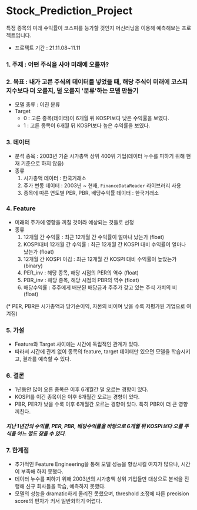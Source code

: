 # Stock_Prediction_Project
특정 종목의 미래 수익률이 코스피를 능가할 것인지 머신러닝을 이용해 예측해보는 프로젝트입니다.

- 프로젝트 기간 : 21.11.08~11.11

### 1. 주제 : 어떤 주식을 사야 미래에 오를까?
### 2. 목표 : 내가 고른 주식의 데이터를 넣었을 때, 해당 주식이 미래에 코스피 지수보다 더 오를지, 덜 오를지 '분류'하는 모델 만들기
- 모델 종류 : 이진 분류
- Target
    - 0 : 고른 종목(데이터)이 6개월 뒤 KOSPI보다 낮은 수익률을 보였다.
    - 1 : 고른 종목이 6개월 뒤 KOSPI보다 높은 수익률을 보였다.
    
    
### 3. 데이터
- 분석 종목 : 2003년 기준 시가총액 상위 400위 기업(데이터 누수를 피하기 위해 현재 기준으로 하지 않음)
- 종류  
    1) 시가총액 데이터 : 한국거래소  
    2) 주가 변동 데이터 : 2003년 ~ 현재, `FinanceDataReader` 라이브러리 사용  
    3) 종목에 따른 연도별 PER, PBR, 배당수익률 데이터 : 한국거래소
    
### 4. Feature
- 미래의 주가에 영향을 끼칠 것이라 예상되는 것들로 선정
- 종류  
    1) 12개월 간 수익률 : 최근 12개월 간 수익률이 얼마나 났는가 (float)  
    2) KOSPI대비 12개월 간 수익률 : 최근 12개월 간 KOSPI 대비 수익률이 얼마나 났는가 (float)  
    3) 12개월 간 KOSPI 이김 : 최근 12개월 간 KOSPI 대비 수익률이 높았는가 (binary)  
    4) PER_inv : 해당 종목, 해당 시점의 PER의 역수 (float)  
    5) PBR_inv : 해당 종목, 해당 시점의 PBR의 역수 (float)  
    6) 배당수익률 : 주주에게 배분된 배당금과 주주가 갖고 있는 주식 가치의 비 (float)
   
    
 (* PER, PBR은 시가총액과 당기순이익, 자본의 비이며 낮을 수록 저평가된 기업으로 여겨짐)
 
 
 ### 5. 가설
 - Feature와 Target 사이에는 시간에 독립적인 관계가 있다.
 - 따라서 시간에 관계 없이 종목의 feature, target 데이터만 있으면 모델을 학습시키고, 결과를 예측할 수 있다.
 
 ### 6. 결론
- 1년동안 많이 오른 종목은 이후 6개월간 덜 오르는 경향이 있다.
- KOSPI를 이긴 종목이은 이후 6개월간 오르는 경향이 있다.
- PBR, PER가 낮을 수록 이후 6개월간 오르는 경향이 있다. 특히 PBR이 더 큰 영향 끼친다.

#### *지난 1년간의 수익률, PER, PBR, 배당수익률을 바탕으로  6개월 뒤 KOSPI보다 오를 주식을 어느 정도 찾을 수 있다.*

### 7. 한계점
- 추가적인 Feature Engineering을 통해 모델 성능을 향상시킬 여지가 많으나, 시간이 부족해 하지 못했다.
- 데이터 누수를 피하기 위해 2003년의 시가총액 상위 기업들만 대상으로 분석을 진행해 신규 회사들을 학습, 예측하지 못했다.
- 모델의 성능을 dramatic하게 올리진 못했으며, threshold 조정에 따른 precision score의 편차가 커서 일반화하기 어렵다.
 

